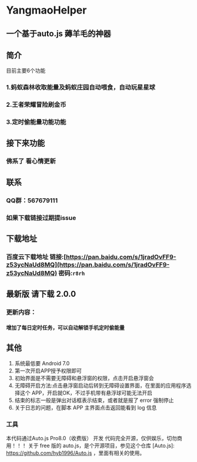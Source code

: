 # YangmaoHelper

## 一个基于auto.js 薅羊毛的神器

## 简介

目前主要6个功能

### 1.蚂蚁森林收取能量及蚂蚁庄园自动喂食，自动玩星星球
### 2.王者荣耀冒险刷金币
### 3.定时偷能量功能功能

## 接下来功能
### 佛系了  看心情更新

## 联系
### QQ群：567679111
### 如果下载链接过期提issue

## 下载地址
### 百度云下载地址 链接:[https://pan.baidu.com/s/1jradOvFF9-z53ycNaUd8MQ](https://pan.baidu.com/s/1jradOvFF9-z53ycNaUd8MQ)  密码:`r8rh`

## 最新版 请下载 2.0.0
### 更新内容：
#### 增加了每日定时任务，可以自动解锁手机定时偷能量

## 其他

1. 系统最低要 Android 7.0
2. 第一次开启APP授予权限即可
3. 初始界面是不需要无障碍和悬浮窗的权限，点击开启悬浮窗会
4. 无障碍开启方法:点击悬浮窗启动后转到无障碍设置界面，在里面的应用程序选择这个 APP，开启就OK，不过手机带有悬浮球可能无法开启
5. 结束的标志一般是弹出对话框表示结束，或者就是报了 error 强制停止
6. 关于日志的问题，在脚本 APP 主界面点击返回能看到 log 信息

### 工具
本代码通过Auto.js Pro8.0（收费版） 开发 代码完全开源，仅供娱乐，切勿商用！！！
关于 free 版的 auto.js，是个开源项目，参见这个仓库 [Auto.js]: https://github.com/hyb1996/Auto.js ，里面有相关的使用。

